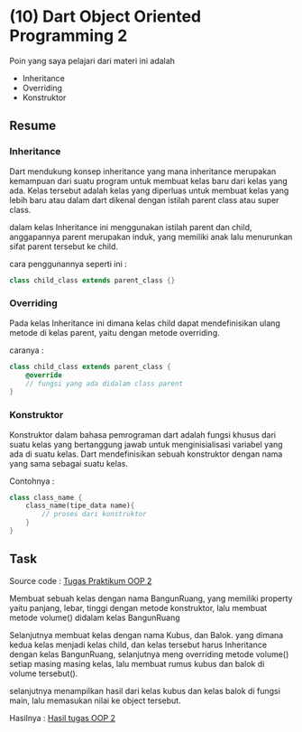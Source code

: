 # (10) Dart Object Oriented Programming 2

Poin yang saya pelajari dari materi ini adalah
- Inheritance
- Overriding
- Konstruktor


## Resume 

### Inheritance 

Dart mendukung konsep inheritance yang mana inheritance merupakan kemampuan dari suatu program untuk membuat kelas baru dari kelas yang ada. Kelas tersebut adalah kelas yang diperluas untuk membuat kelas yang lebih baru atau dalam dart dikenal dengan istilah parent class atau super class.

dalam kelas Inheritance ini menggunakan istilah parent dan child, anggapannya parent merupakan induk, yang memiliki anak lalu menurunkan sifat parent tersebut ke child. 

cara penggunannya seperti ini :

``` dart
class child_class extends parent_class {}
```

### Overriding

Pada kelas Inheritance ini dimana kelas child dapat mendefinisikan ulang metode di kelas parent, yaitu dengan metode overriding.

caranya : 

``` dart
class child_class extends parent_class {
    @override
    // fungsi yang ada didalam class parent
}
```

### Konstruktor

Konstruktor dalam bahasa pemrograman dart adalah fungsi khusus dari suatu kelas yang bertanggung jawab untuk menginisialisasi variabel yang ada di suatu kelas. Dart mendefinisikan sebuah konstruktor dengan nama yang sama sebagai suatu kelas.

Contohnya : 

``` dart
class class_name { 
    class_name(tipe_data name){
        // proses dari konstruktor
    }
}
```


## Task

Source code : [Tugas Praktikum OOP 2](praktikum/task%201.dart)

Membuat sebuah kelas dengan nama BangunRuang, yang memiliki property yaitu panjang, lebar, tinggi dengan metode konstruktor, lalu membuat metode volume() didalam kelas BangunRuang

Selanjutnya membuat kelas dengan nama Kubus, dan Balok. yang dimana kedua kelas menjadi kelas child, dan kelas tersebut harus Inheritance dengan kelas BangunRuang, selanjutnya meng overriding metode volume() setiap masing masing kelas, lalu membuat rumus kubus dan balok di volume tersebut().

selanjutnya menampilkan hasil dari kelas kubus dan kelas balok di fungsi main, lalu memasukan nilai ke object tersebut.

Hasilnya : [Hasil tugas OOP 2](screenshots/ss%20tugas%20task%201%20no%201,%202.png)